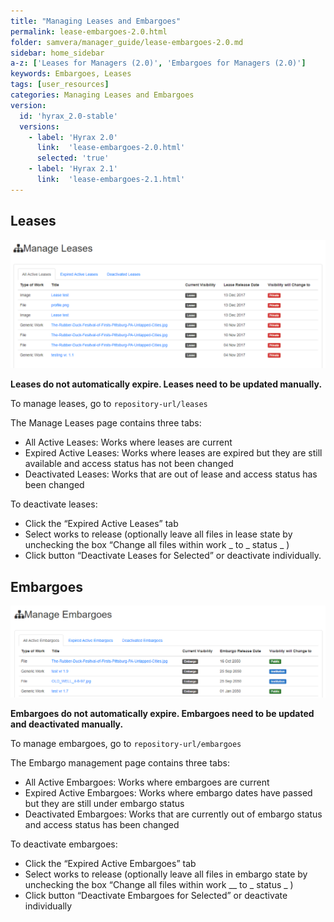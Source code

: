 ```yaml
---
title: "Managing Leases and Embargoes"
permalink: lease-embargoes-2.0.html
folder: samvera/manager_guide/lease-embargoes-2.0.md
sidebar: home_sidebar
a-z: ['Leases for Managers (2.0)', 'Embargoes for Managers (2.0)']
keywords: Embargoes, Leases
tags: [user_resources]
categories: Managing Leases and Embargoes
version:
  id: 'hyrax_2.0-stable'
  versions:  
    - label: 'Hyrax 2.0'
      link:  'lease-embargoes-2.0.html'
      selected: 'true'
    - label: 'Hyrax 2.1'
      link:  'lease-embargoes-2.1.html'
---
```

## Leases

![Manage Leases](/images/screenshots/manage-leases.png)

**Leases do not automatically expire. Leases need to be updated manually.**

To manage leases, go to `repository-url/leases`

The Manage Leases page contains three tabs:
- All Active Leases: Works where leases are current
- Expired Active Leases: Works where leases are expired but they are still available and access status has not been changed
- Deactivated Leases: Works that are out of lease and access status has been changed

To deactivate leases:
- Click the “Expired Active Leases” tab
- Select works to release (optionally leave all files in lease state by unchecking the box “Change all files within work _ to _ status _ )
- Click button “Deactivate Leases for Selected” or deactivate individually.

## Embargoes

![Manage Embargoes](/images/screenshots/manage-embargoes.png)

**Embargoes do not automatically expire. Embargoes need to be updated and deactivated manually.**

To manage embargoes, go to `repository-url/embargoes`

The Embargo management page contains three tabs:
- All Active Embargoes: Works where embargoes are current
- Expired Active Embargoes: Works where embargo dates have passed but they are still under embargo status
- Deactivated Embargoes: Works that are currently out of embargo status and access status has been changed

To deactivate embargoes:
- Click the “Expired Active Embargoes” tab
- Select works to release (optionally leave all files in embargo state by unchecking the box “Change all files within work __ to _ status _ )
- Click button “Deactivate Embargoes for Selected” or deactivate individually
